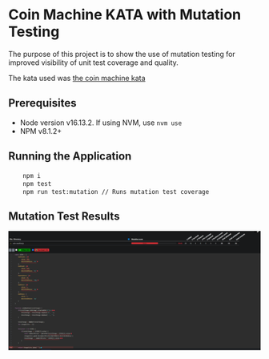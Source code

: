 # Coin Machine KATA with Mutation Testing
The purpose of this project is to show the use of mutation testing for improved visibility of unit test coverage and
quality.

The kata used was [the coin machine kata](kata/coin-machine.md)

## Prerequisites 
 * Node version v16.13.2. If using NVM, use `nvm use`
 * NPM v8.1.2+

## Running the Application
```
    npm i
    npm test
    npm run test:mutation // Runs mutation test coverage
```

## Mutation Test Results

![Mutation Test Results](./mutation-results.png)